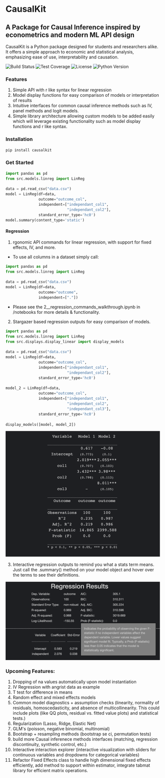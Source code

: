 # CausalKit

## A Package for Causal Inference inspired by econometrics and modern ML API design

CausalKit is a Python package designed for students and researchers alike. It offers a simple approach to economic and statistical analysis, emphasizing ease of use, interpretability and causation. 

![Build Status](https://img.shields.io/badge/build-passing-brightgreen.svg)
![Test Coverage](https://img.shields.io/badge/coverage-100-brightgreen.svg)
![License](https://img.shields.io/badge/license-MIT-blue.svg)
![Python Version](https://img.shields.io/badge/python-3.89+-blue.svg)
### Features

1. Simple API with r like syntax for linear regression
2. Model display functions for easy comparison of models or interpretation of results
3. Intuitive interfaces for common causal inference methods such as IV, panel methods and logit models. 
4. Simple library architecture allowing custom models to be added easily which will leverage existing functionality such as model display functions and r like syntax.

### Installation

```bash
pip install causalkit
```

### Get Started

```python
import pandas as pd
from src.models.linreg import LinReg

data = pd.read_csv("data.csv")
model = LinReg(df=data,
               outcome="outcome_col", 
               independent=["independant_col1",
                            "independant_col2"],
               standard_error_type='hc0')
model.summary(content_type='static')
```

#### Regression
1. rgonomic API commands for linear regression, with support for fixed effects, IV, and more.

  - To use all columns in a dataset simply call:
```python
import pandas as pd
from src.models.linreg import LinReg

data = pd.read_csv("data.csv")
model = LinReg(df=data,
               outcome="outcome",
               independent=["."])
```
- Please see the 2__regression_commands_walkthrough.ipynb in /notebooks for more details & functionality.

2. Stargazer based regression outputs for easy comparison of models.

```python
import pandas as pd
from src.models.linreg import LinReg
from src.displays.display_linear import display_models

data = pd.read_csv("data.csv")
model = LinReg(df=data,
               outcome="outcome_col", 
               independent=["independant_col1",
                            "independant_col2"],
               standard_error_type='hc0')

model_2 = LinReg(df=data,
               outcome="outcome_col",
               independent=["independant_col1",
                            "independant_col2",
                            "independant_col3"],
               standard_error_type='hc0')

display_models([model, model_2])
```
![Example Image](images/dispaly_models_image.png)

3. Interactive regression outputs to remind you what a stats term means. Just call the .summary() method on your model object and hover over the terms to see their definitions.

![Example Image](images/dynamic_output.png)






### Upcoming Features:

1. Dropping of na values automatically upon model instantiation
2. IV Regression with angrist data as example
3. T test for difference in means
4. Random effect and mixed effects models
5. Common model diagnostics + assumption checks (linearity, normality of residuals, homoscedasticity, and absence of multicollinearity. This could include plots (like QQ plots, residual vs. fitted value plots) and statistical tests.)
6. Regularization (Lasso, Ridge, Elastic Net)
7. GLM's (poisson, negative binomial, multinomial)
8. Bootstrap + resampling methods (bootstrap se ci, permutation tests)
9. build more Causal inferenece methods interfaces (matching, regression discontinuity, synthetic control, etc.)
10. Interactive interaction explorer (interactive visualization with sliders for continuous variables and dropdowns for categorical variables)
11. Refactor Fixed Effects class to handle high dimensional fixed effects efficiently, add method to support within estimator, integrate tabmat library for efficient matrix operations.
